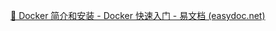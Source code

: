 [🎉 Docker 简介和安装 - Docker 快速入门 - 易文档 (easydoc.net)](https://docker.easydoc.net/doc/81170005/cCewZWoN/lTKfePfP)